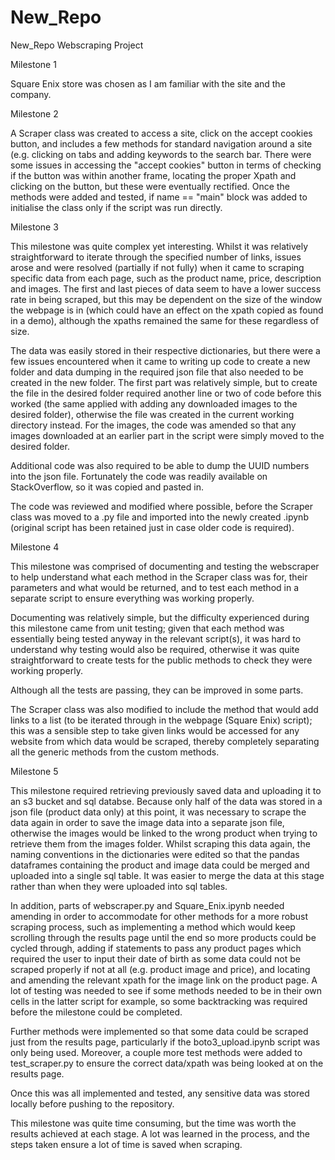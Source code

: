 # New_Repo

New_Repo
Webscraping Project

Milestone 1

Square Enix store was chosen as I am familiar with the site and the company.

Milestone 2

A Scraper class was created to access a site, click on the accept cookies button, and includes a few methods for standard navigation around a site (e.g. clicking on tabs and adding keywords to the search bar. There were some issues in accessing the "accept cookies" button in terms of checking if the button was within another frame, locating the proper Xpath and clicking on the button, but these were eventually rectified. Once the methods were added and tested, if name == "main" block was added to initialise the class only if the script was run directly.

Milestone 3

This milestone was quite complex yet interesting. Whilst it was relatively straightforward to iterate through the specified number of links, issues arose and were resolved (partially if not fully) when it came to scraping specific data from each page, such as the product name, price, description and images. The first and last pieces of data seem to have a lower success rate in being scraped, but this may be dependent on the size of the window the webpage is in (which could have an effect on the xpath copied as found in a demo), although the xpaths remained the same for these regardless of size.

The data was easily stored in their respective dictionaries, but there were a few issues encountered when it came to writing up code to create a new folder and data dumping in the required json file that also needed to be created in the new folder. The first part was relatively simple, but to create the file in the desired folder required another line or two of code before this worked (the same applied with adding any downloaded images to the desired folder), otherwise the file was created in the current working directory instead. For the images, the code was amended so that any images downloaded at an earlier part in the script were simply moved to the desired folder.

Additional code was also required to be able to dump the UUID numbers into the json file. Fortunately the code was readily available on StackOverflow, so it was copied and pasted in.

The code was reviewed and modified where possible, before the Scraper class was moved to a .py file and imported into the newly created .ipynb (original script has been retained just in case older code is required).

Milestone 4

This milestone was comprised of documenting and testing the webscraper to help understand what each method in the Scraper class was for, their parameters and what would be returned, and to test each method in a separate script to ensure everything was working properly.

Documenting was relatively simple, but the difficulty experienced during this milestone came from unit testing; given that each method was essentially being tested anyway in the relevant script(s), it was hard to understand why testing would also be required, otherwise it was quite straightforward to create tests for the public methods to check they were working properly.

Although all the tests are passing, they can be improved in some parts.

The Scraper class was also modified to include the method that would add links to a list (to be iterated through in the webpage (Square Enix) script); this was a sensible step to take given links would be accessed for any website from which data would be scraped, thereby completely separating all the generic methods from the custom methods.

Milestone 5

This milestone required retrieving previously saved data and uploading it to an s3 bucket and sql databse. Because only half of the data was stored in a json file (product data only) at this point, it was necessary to scrape the data again in order to save the image data into a separate json file, otherwise the images would be linked to the wrong product when trying to retrieve them from the images folder. Whilst scraping this data again, the naming conventions in the dictionaries were edited so that the pandas dataframes containing the product and image data could be merged and uploaded into a single sql table. It was easier to merge the data at this stage rather than when they were uploaded into sql tables.

In addition, parts of webscraper.py and Square_Enix.ipynb needed amending in order to accommodate for other methods for a more robust scraping process, such as implementing a method which would keep scrolling through the results page until the end so more products could be cycled through, adding if statements to pass any product pages which required the user to input their date of birth as some data could not be scraped properly if not at all (e.g. product image and price), and locating and amending the relevant xpath for the image link on the product page. A lot of testing was needed to see if some methods needed to be in their own cells in the latter script for example, so some backtracking was required before the milestone could be completed.

Further methods were implemented so that some data could be scraped just from the results page, particularly if the boto3_upload.ipynb script was only being used. Moreover, a couple more test methods were added to test_scraper.py to ensure the correct data/xpath was being looked at on the results page.

Once this was all implemented and tested, any sensitive data was stored locally before pushing to the repository.

This milestone was quite time consuming, but the time was worth the results achieved at each stage. A lot was learned in the process, and the steps taken ensure a lot of time is saved when scraping.
